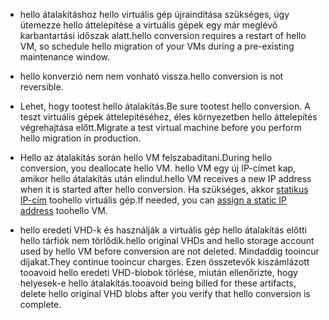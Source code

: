 
* <span data-ttu-id="cf38c-101">hello átalakításhoz hello virtuális gép újraindítása szükséges, úgy ütemezze hello áttelepítése a virtuális gépek egy már meglévő karbantartási időszak alatt.</span><span class="sxs-lookup"><span data-stu-id="cf38c-101">hello conversion requires a restart of hello VM, so schedule hello migration of your VMs during a pre-existing maintenance window.</span></span> 

* <span data-ttu-id="cf38c-102">hello konverzió nem nem vonható vissza.</span><span class="sxs-lookup"><span data-stu-id="cf38c-102">hello conversion is not reversible.</span></span> 

* <span data-ttu-id="cf38c-103">Lehet, hogy tootest hello átalakítás.</span><span class="sxs-lookup"><span data-stu-id="cf38c-103">Be sure tootest hello conversion.</span></span> <span data-ttu-id="cf38c-104">A teszt virtuális gépek áttelepítéséhez, éles környezetben hello áttelepítés végrehajtása előtt.</span><span class="sxs-lookup"><span data-stu-id="cf38c-104">Migrate a test virtual machine before you perform hello migration in production.</span></span>

* <span data-ttu-id="cf38c-105">Hello az átalakítás során hello VM felszabadítani.</span><span class="sxs-lookup"><span data-stu-id="cf38c-105">During hello conversion, you deallocate hello VM.</span></span> <span data-ttu-id="cf38c-106">hello VM egy új IP-címet kap, amikor hello átalakítás után elindul.</span><span class="sxs-lookup"><span data-stu-id="cf38c-106">hello VM receives a new IP address when it is started after hello conversion.</span></span> <span data-ttu-id="cf38c-107">Ha szükséges, akkor [statikus IP-cím](../articles/virtual-network/virtual-network-ip-addresses-overview-arm.md) toohello virtuális gép.</span><span class="sxs-lookup"><span data-stu-id="cf38c-107">If needed, you can [assign a static IP address](../articles/virtual-network/virtual-network-ip-addresses-overview-arm.md) toohello VM.</span></span>

* <span data-ttu-id="cf38c-108">hello eredeti VHD-k és használják a virtuális gép hello átalakítás előtti hello tárfiók nem törlődik.</span><span class="sxs-lookup"><span data-stu-id="cf38c-108">hello original VHDs and hello storage account used by hello VM before conversion are not deleted.</span></span> <span data-ttu-id="cf38c-109">Mindaddig tooincur díjakat.</span><span class="sxs-lookup"><span data-stu-id="cf38c-109">They continue tooincur charges.</span></span> <span data-ttu-id="cf38c-110">Ezen összetevők kiszámlázott tooavoid hello eredeti VHD-blobok törlése, miután ellenőrizte, hogy helyesek-e hello átalakítás.</span><span class="sxs-lookup"><span data-stu-id="cf38c-110">tooavoid being billed for these artifacts, delete hello original VHD blobs after you verify that hello conversion is complete.</span></span>
